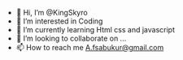 - 👋 Hi, I’m @KingSkyro
- 👀 I’m interested in Coding
- 🌱 I’m currently learning Html css and javascript
- 💞️ I’m looking to collaborate on ...
- 📫 How to reach me A.fsabukur@gmail.com

<!---
KingSkyro/KingSkyro is a ✨ special ✨ repository because its `About myself.md` (this file) appears on your GitHub profile.
You can click the Preview link to take a look at your changes.
--->
